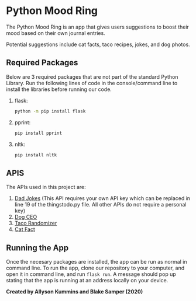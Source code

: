 # Python Mood Ring
The Python Mood Ring is an app that gives users suggestions to boost their mood based on their own journal entries. 

Potential suggestions include cat facts, taco recipes, jokes, and dog photos. 

## Required Packages
Below are 3 required packages that are not part of the standard Python Library. Run the following lines of code in the console/command line to install the libraries before running our code. 
1. flask:
   ```bash 
   python -m pip install flask 
1. pprint:

   ```bash 
   pip install pprint 
1. nltk:

   ```bash 
   pip install nltk
## APIS 
The APIs used in this project are:
1. [Dad Jokes](https://rapidapi.com/KegenGuyll/api/dad-jokes)
    (This API requires your own API key which can be replaced in line 19 of the thingstodo.py file. All other APIs do not require a personal key)
1. [Dog CEO](https://dog.ceo/dog-api/)
1. [Taco Randomizer](https://github.com/evz/tacofancy-api)
1. [Cat Fact](https://alexwohlbruck.github.io/cat-facts/docs/)

## Running the App
Once the necesary packages are installed, the app can be run as normal in command line. To run the app, clone our repository to your computer, and open it in command line, and run `flask run`. A message should pop up stating that the app is running at an address locally on your device. 

__Created by Allyson Kummins and Blake Samper (2020)__